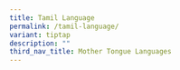 ```yaml
---
title: Tamil Language
permalink: /tamil-language/
variant: tiptap
description: ""
third_nav_title: Mother Tongue Languages
---
```

